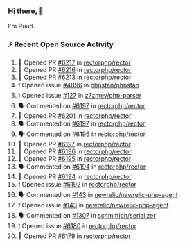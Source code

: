 ### Hi there, 👋

I'm Ruud.
 
### :zap: Recent Open Source Activity

<!--START_SECTION:activity-->
1. 💪 Opened PR [#6217](https://github.com/rectorphp/rector/pull/6217) in [rectorphp/rector](https://github.com/rectorphp/rector)
2. 💪 Opened PR [#6216](https://github.com/rectorphp/rector/pull/6216) in [rectorphp/rector](https://github.com/rectorphp/rector)
3. 💪 Opened PR [#6213](https://github.com/rectorphp/rector/pull/6213) in [rectorphp/rector](https://github.com/rectorphp/rector)
4. ❗️ Opened issue [#4896](https://github.com/phpstan/phpstan/issues/4896) in [phpstan/phpstan](https://github.com/phpstan/phpstan)
5. ❗️ Opened issue [#127](https://github.com/z7zmey/php-parser/issues/127) in [z7zmey/php-parser](https://github.com/z7zmey/php-parser)
6. 🗣 Commented on [#6197](https://github.com/rectorphp/rector/issues/6197) in [rectorphp/rector](https://github.com/rectorphp/rector)
7. 💪 Opened PR [#6201](https://github.com/rectorphp/rector/pull/6201) in [rectorphp/rector](https://github.com/rectorphp/rector)
8. 🗣 Commented on [#6197](https://github.com/rectorphp/rector/issues/6197) in [rectorphp/rector](https://github.com/rectorphp/rector)
9. 🗣 Commented on [#6196](https://github.com/rectorphp/rector/issues/6196) in [rectorphp/rector](https://github.com/rectorphp/rector)
10. 💪 Opened PR [#6197](https://github.com/rectorphp/rector/pull/6197) in [rectorphp/rector](https://github.com/rectorphp/rector)
11. 💪 Opened PR [#6196](https://github.com/rectorphp/rector/pull/6196) in [rectorphp/rector](https://github.com/rectorphp/rector)
12. 💪 Opened PR [#6195](https://github.com/rectorphp/rector/pull/6195) in [rectorphp/rector](https://github.com/rectorphp/rector)
13. 🗣 Commented on [#6194](https://github.com/rectorphp/rector/issues/6194) in [rectorphp/rector](https://github.com/rectorphp/rector)
14. 💪 Opened PR [#6194](https://github.com/rectorphp/rector/pull/6194) in [rectorphp/rector](https://github.com/rectorphp/rector)
15. ❗️ Opened issue [#6192](https://github.com/rectorphp/rector/issues/6192) in [rectorphp/rector](https://github.com/rectorphp/rector)
16. 🗣 Commented on [#143](https://github.com/newrelic/newrelic-php-agent/issues/143) in [newrelic/newrelic-php-agent](https://github.com/newrelic/newrelic-php-agent)
17. ❗️ Opened issue [#143](https://github.com/newrelic/newrelic-php-agent/issues/143) in [newrelic/newrelic-php-agent](https://github.com/newrelic/newrelic-php-agent)
18. 🗣 Commented on [#1307](https://github.com/schmittjoh/serializer/issues/1307) in [schmittjoh/serializer](https://github.com/schmittjoh/serializer)
19. ❗️ Opened issue [#6180](https://github.com/rectorphp/rector/issues/6180) in [rectorphp/rector](https://github.com/rectorphp/rector)
20. 💪 Opened PR [#6179](https://github.com/rectorphp/rector/pull/6179) in [rectorphp/rector](https://github.com/rectorphp/rector)
<!--END_SECTION:activity-->
